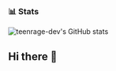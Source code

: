 ### 📊 Stats

![teenrage-dev's GitHub stats](https://github-readme-stats.vercel.app/api?username=romcter&show_icons=true&bg_color=00000000)


## Hi there 👋

<!--
**romcter/romcter** is a ✨ _special_ ✨ repository because its `README.md` (this file) appears on your GitHub profile.

Here are some ideas to get you started:

- 🔭 I’m currently working on ...
- 🌱 I’m currently learning ...
- 👯 I’m looking to collaborate on ...
- 🤔 I’m looking for help with ...
- 💬 Ask me about ...
- 📫 How to reach me: ...
- 😄 Pronouns: ...
- ⚡ Fun fact: ...
-->
